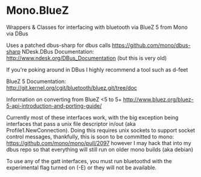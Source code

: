 # Mono.BlueZ
Wrappers &amp; Classes for interfacing with bluetooth via BlueZ 5 from Mono via DBus

Uses a patched dbus-sharp for dbus calls https://github.com/mono/dbus-sharp
NDesk.DBus Documentation: http://www.ndesk.org/DBus_Documentation (but this is very old)

If you're poking around in DBus I highly recommend a tool such as d-feet

BlueZ 5 Documentation: http://git.kernel.org/cgit/bluetooth/bluez.git/tree/doc

Information on converting from BlueZ <5 to 5+
http://www.bluez.org/bluez-5-api-introduction-and-porting-guide/

Currently most of these interfaces work, with the big exception being interfaces that pass a unix file descriptor in/out (aka Profile1.NewConnection).  Doing this requires unix sockets to support socket control messages, thankfully, this is soon to be committed to mono: https://github.com/mono/mono/pull/2097 however I may hack that into my dbus repo so that everything will still run on older mono builds (aka debian)

To use any of the gatt interfaces, you must run bluetoothd with the experimental flag turned on (-E) or they will not be available.
